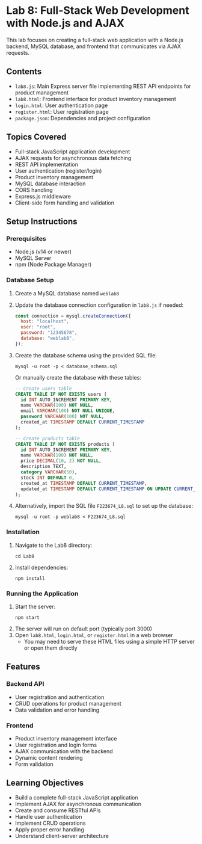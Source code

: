 # Lab 8: Full-Stack Web Development with Node.js and AJAX

This lab focuses on creating a full-stack web application with a Node.js backend, MySQL database, and frontend that communicates via AJAX requests.

## Contents

- `lab8.js`: Main Express server file implementing REST API endpoints for product management
- `lab8.html`: Frontend interface for product inventory management
- `login.html`: User authentication page
- `register.html`: User registration page
- `package.json`: Dependencies and project configuration

## Topics Covered

- Full-stack JavaScript application development
- AJAX requests for asynchronous data fetching
- REST API implementation
- User authentication (register/login)
- Product inventory management
- MySQL database interaction
- CORS handling
- Express.js middleware
- Client-side form handling and validation

## Setup Instructions

### Prerequisites

- Node.js (v14 or newer)
- MySQL Server
- npm (Node Package Manager)

### Database Setup

1. Create a MySQL database named `weblab8`
2. Update the database connection configuration in `lab8.js` if needed:
   ```javascript
   const connection = mysql.createConnection({
     host: "localhost",
     user: "root",
     password: "12345678",
     database: "weblab8",
   });
   ```
3. Create the database schema using the provided SQL file:

   ```
   mysql -u root -p < database_schema.sql
   ```

   Or manually create the database with these tables:

   ```sql
   -- Create users table
   CREATE TABLE IF NOT EXISTS users (
     id INT AUTO_INCREMENT PRIMARY KEY,
     name VARCHAR(100) NOT NULL,
     email VARCHAR(100) NOT NULL UNIQUE,
     password VARCHAR(100) NOT NULL,
     created_at TIMESTAMP DEFAULT CURRENT_TIMESTAMP
   );

   -- Create products table
   CREATE TABLE IF NOT EXISTS products (
     id INT AUTO_INCREMENT PRIMARY KEY,
     name VARCHAR(100) NOT NULL,
     price DECIMAL(10, 2) NOT NULL,
     description TEXT,
     category VARCHAR(50),
     stock INT DEFAULT 0,
     created_at TIMESTAMP DEFAULT CURRENT_TIMESTAMP,
     updated_at TIMESTAMP DEFAULT CURRENT_TIMESTAMP ON UPDATE CURRENT_TIMESTAMP
   );
   ```

4. Alternatively, import the SQL file `F223674_L8.sql` to set up the database:
   ```
   mysql -u root -p weblab8 < F223674_L8.sql
   ```

### Installation

1. Navigate to the Lab8 directory:
   ```
   cd Lab8
   ```
2. Install dependencies:
   ```
   npm install
   ```

### Running the Application

1. Start the server:
   ```
   npm start
   ```
2. The server will run on default port (typically port 3000)
3. Open `lab8.html`, `login.html`, or `register.html` in a web browser
   - You may need to serve these HTML files using a simple HTTP server or open them directly

## Features

### Backend API

- User registration and authentication
- CRUD operations for product management
- Data validation and error handling

### Frontend

- Product inventory management interface
- User registration and login forms
- AJAX communication with the backend
- Dynamic content rendering
- Form validation

## Learning Objectives

- Build a complete full-stack JavaScript application
- Implement AJAX for asynchronous communication
- Create and consume RESTful APIs
- Handle user authentication
- Implement CRUD operations
- Apply proper error handling
- Understand client-server architecture
